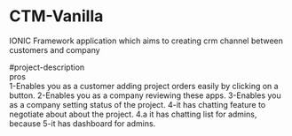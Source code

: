 # CTM-Vanilla
IONIC Framework application which aims to creating crm channel between customers and company 

#project-description
<br>
pros
<br>
1-Enables you as a customer adding project orders easily by clicking on a button.
2-Enables you as a company reviewing these apps.
3-Enables you as a company setting status of the project.
4-it has chatting feature to negotiate about about the project.
4.a it has chatting list for admins, because 
5-it has dashboard for admins.
